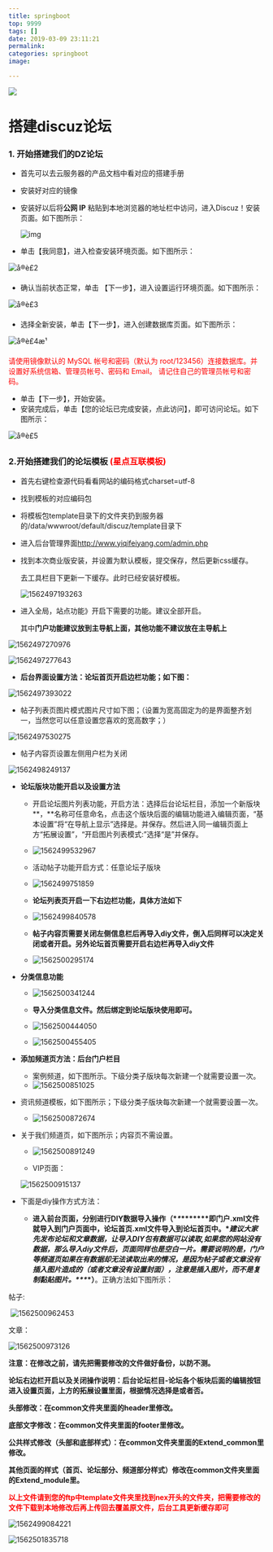 ```yaml
---
title: springboot
top: 9999
tags: []
date: 2019-03-09 23:11:21
permalink:
categories: springboot
image:

---
```


<p class="description"></p>

<meta name="referrer" content="no-referrer" />

<img src="http://blog-mamba.oss-cn-beijing.aliyuncs.com/springboot/title.png">

<!-- more -->

# 搭建discuz论坛

### 1. 开始搭建我们的DZ论坛

- 首先可以去云服务器的产品文档中看对应的搭建手册

- 安装好对应的镜像

- 安装好以后将**公网 IP** 粘贴到本地浏览器的地址栏中访问，进入Discuz！安装页面。如下图所示：

  ![img](https://main.qcloudimg.com/raw/c55ce0a0a24ef524c0bf0352b6651feb.png)

- 单击【我同意】，进入检查安装环境页面。如下图所示：

![å®è£2](https://mc.qcloudimg.com/static/img/c5a521673ed6f1a3528ba67ca5886ee4/image.png)

- 确认当前状态正常，单击 【下一步】，进入设置运行环境页面。如下图所示：

![å®è£3](https://mc.qcloudimg.com/static/img/11a44bd86bfdfcd1fe3dcce6e8f200e6/image.png)

- 选择全新安装，单击【下一步】，进入创建数据库页面。如下图所示：

![å®è£4æ¹](https://mc.qcloudimg.com/static/img/5d5184cfb34f98d791c243273b910065/image.png)

<font style=color:red>请使用镜像默认的 MySQL 帐号和密码（默认为 root/123456）连接数据库。并设置好系统信箱、管理员帐号、密码和 Email。
请记住自己的管理员帐号和密码。</font>



- 单击【下一步】，开始安装。
- 安装完成后，单击【您的论坛已完成安装，点此访问】，即可访问论坛。如下图所示：

![å®è£5](https://mc.qcloudimg.com/static/img/41dab1ec86120a565bdd790238f271da/image.png)



### 2.开始搭建我们的论坛模板 <font style=color:red>**(星点互联模板)**</font>

- 首先右键检查源代码看看网站的编码格式charset=utf-8

- 找到模板的对应编码包

- 将模板包template目录下的文件夹扔到服务器的/data/wwwroot/default/discuz/template目录下

- 进入后台管理界面<http://www.yiqifeiyang.com/admin.php>

- 找到本次商业版安装，并设置为默认模板，提交保存，然后更新css缓存。

  去工具栏目下更新一下缓存。此时已经安装好模板。

  ![1562497193263](C:\Users\85896\AppData\Roaming\Typora\typora-user-images\1562497193263.png)

- 进入全局，站点功能》开启下需要的功能。建议全部开启。

  其中**门户功能建议放到主导航上面，其他功能不建议放在主导航上**

![1562497270976](C:\Users\85896\AppData\Roaming\Typora\typora-user-images\1562497270976.png)

![1562497277643](C:\Users\85896\AppData\Roaming\Typora\typora-user-images\1562497277643.png)

- **后台界面设置方法：论坛首页开启边栏功能；如下图：**

![1562497393022](C:\Users\85896\AppData\Roaming\Typora\typora-user-images\1562497393022.png)

- 帖子列表页图片模式图片尺寸如下图；（设置为宽高固定为的是界面整齐划一，当然您可以任意设置您喜欢的宽高数字；）

![1562497530275](C:\Users\85896\AppData\Roaming\Typora\typora-user-images\1562497530275.png)

- 帖子内容页设置左侧用户栏为关闭

![1562498249137](C:\Users\85896\AppData\Roaming\Typora\typora-user-images\1562498249137.png)

- **论坛版块功能开启以及设置方法**

  - 开启论坛图片列表功能，开启方法：选择后台论坛栏目，添加一个新版块**，**名称可任意命名，点击这个版块后面的编辑功能进入编辑页面，“基本设置”将“在导航上显示”选择是。并保存。然后进入同一编辑页面上方“拓展设置”，“开启图片列表模式:”选择“是”并保存。
  - ![1562499532967](C:\Users\85896\AppData\Roaming\Typora\typora-user-images\1562499532967.png)
  - 活动帖子功能开启方式：任意论坛子版块
  - ![1562499751859](C:\Users\85896\AppData\Roaming\Typora\typora-user-images\1562499751859.png)

  - **论坛列表页开启一下右边栏功能，具体方法如下**
  - ![1562499840578](C:\Users\85896\AppData\Roaming\Typora\typora-user-images\1562499840578.png)
  - **帖子内容页需要关闭左侧信息栏后再导入diy文件，倒入后同样可以决定关闭或者开启。另外论坛首页需要开启右边栏再导入diy文件**
  - ![1562500295174](C:\Users\85896\AppData\Roaming\Typora\typora-user-images\1562500295174.png)

- **分类信息功能**

  - ![1562500341244](C:\Users\85896\AppData\Roaming\Typora\typora-user-images\1562500341244.png)
  - **导入分类信息文件。然后绑定到论坛版块使用即可。**
  - ![1562500444050](C:\Users\85896\AppData\Roaming\Typora\typora-user-images\1562500444050.png)

  - ![1562500455405](C:\Users\85896\AppData\Roaming\Typora\typora-user-images\1562500455405.png)



- **添加频道页方法：后台门户栏目**
  - 案例频道，如下图所示。下级分类子版块每次新建一个就需要设置一次。
  - ![1562500851025](C:\Users\85896\AppData\Roaming\Typora\typora-user-images\1562500851025.png)

- 资讯频道模板，如下图所示；下级分类子版块每次新建一个就需要设置一次。
  - ![1562500872674](C:\Users\85896\AppData\Roaming\Typora\typora-user-images\1562500872674.png)

- 关于我们频道页，如下图所示；内容页不需设置。

  - ![1562500891249](C:\Users\85896\AppData\Roaming\Typora\typora-user-images\1562500891249.png)

  - VIP页面：

  ![1562500915137](C:\Users\85896\AppData\Roaming\Typora\typora-user-images\1562500915137.png)

- 下面是diy操作方式方法：
  - **进入前台页面，分别进行DIY数据导入操作（\**\**\**\*****即门户.xml文件就导入到门户页面中，论坛首页.xml文件导入到论坛首页中。****建议大家先发布论坛和文章数据，让导入DIY包有数据可以读取,如果您的网站没有数据，那么导入diy文件后，页面同样也是空白一片。需要说明的是，门户等频道页如果在有数据却无法读取出来的情况，是因为帖子或者文章没有插入图片造成的（或者文章没有设置封面），注意是插入图片，而不是复制黏贴图片。\**\**\**\*）**。正确方法如下图所示：

帖子:

​	![1562500962453](C:\Users\85896\AppData\Roaming\Typora\typora-user-images\1562500962453.png)

文章：

![1562500973126](C:\Users\85896\AppData\Roaming\Typora\typora-user-images\1562500973126.png)

**注意：在修改之前，请先把需要修改的文件做好备份，以防不测。**



**论坛右边栏开启以及关闭操作说明：后台论坛栏目-论坛各个板块后面的编辑按钮进入设置页面，上方的拓展设置里面，根据情况选择是或者否。**



**头部修改：在common文件夹里面的header里修改。**

 

**底部文字修改：在common文件夹里面的footer里修改。**

 

**公共样式修改（头部和底部样式）：在common文件夹里面的Extend_common里修改。**

 

**其他页面的样式（首页、论坛部分、频道部分样式）修改在common文件夹里面的Extend_module里。**



<font style=color:red>**以上文件请到您的ftp中template文件夹里找到nex开头的文件夹，把需要修改的文件下载到本地修改后再上传回去覆盖原文件，后台工具更新缓存即可**</font>





![1562499084221](C:\Users\85896\AppData\Roaming\Typora\typora-user-images\1562499084221.png)

![1562501835718](C:\Users\85896\AppData\Roaming\Typora\typora-user-images\1562501835718.png)

